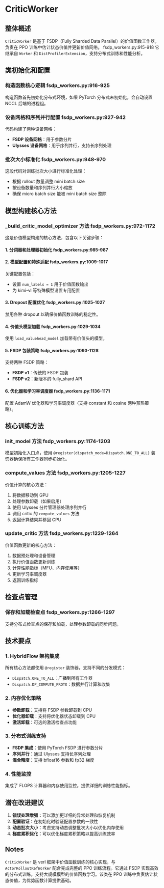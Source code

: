 # CriticWorker



## 整体概述

`CriticWorker` 是基于 FSDP（Fully Sharded Data Parallel）的价值函数工作器，负责在 PPO 训练中估计状态价值并更新价值网络。 fsdp_workers.py:915-918 它继承自 `Worker` 和 `DistProfilerExtension`，支持分布式训练和性能分析。

## 类初始化和配置

### 构造函数核心逻辑 fsdp_workers.py:916-925

构造函数首先初始化分布式环境，如果 PyTorch 分布式未初始化，会自动设置 NCCL 后端的进程组。

### 设备网格和序列并行配置 fsdp_workers.py:927-942

代码构建了两种设备网格：

- **FSDP 设备网格**：用于参数分片
- **Ulysses 设备网格**：用于序列并行，支持长序列处理

### 批次大小标准化 fsdp_workers.py:948-970

这段代码对训练批次大小进行标准化处理：

- 根据 rollout 数量调整 mini batch size
- 按设备数量和序列并行大小缩放
- 确保 micro batch size 能被 mini batch size 整除

## 模型构建核心方法

### _build_critic_model_optimizer 方法 fsdp_workers.py:972-1172

这是价值模型构建的核心方法，包含以下关键步骤：

#### 1. 分词器和处理器初始化 fsdp_workers.py:985-987

#### 2. 模型配置和特殊适配 fsdp_workers.py:1009-1017

关键配置包括：

- 设置 `num_labels = 1` 用于价值函数输出
- 为 kimi-vl 等特殊模型设置专用配置

#### 3. Dropout 配置优化 fsdp_workers.py:1025-1027

禁用各种 dropout 以确保价值函数训练的稳定性。

#### 4. 价值头模型加载 fsdp_workers.py:1029-1034

使用 `load_valuehead_model` 加载带有价值头的模型。

#### 5. FSDP 包装策略 fsdp_workers.py:1093-1128

支持两种 FSDP 策略：

- **FSDP v1**：传统的 FSDP 包装
- **FSDP v2**：新版本的 fully_shard API

#### 6. 优化器和学习率调度器 fsdp_workers.py:1136-1171

配置 AdamW 优化器和学习率调度器（支持 constant 和 cosine 两种预热策略）。

## 核心训练方法

### init_model 方法 fsdp_workers.py:1174-1203

模型初始化入口点，使用 `@register(dispatch_mode=Dispatch.ONE_TO_ALL)` 装饰器确保所有工作器同步初始化。

### compute_values 方法 fsdp_workers.py:1205-1227

价值计算的核心方法：

1. 将数据移动到 GPU
2. 处理参数卸载（如果启用）
3. 使用 Ulysses 分片管理器处理序列并行
4. 调用 critic 的 `compute_values` 方法
5. 返回计算结果并移回 CPU

### update_critic 方法 fsdp_workers.py:1229-1264

价值函数更新的核心方法：

1. 数据预处理和设备管理
2. 执行价值函数更新训练
3. 计算性能指标（MFU、内存使用等）
4. 更新学习率调度器
5. 返回训练指标

## 检查点管理

### 保存和加载检查点 fsdp_workers.py:1266-1297

支持分布式检查点的保存和加载，处理参数卸载的同步问题。

## 技术要点

### 1. HybridFlow 架构集成

所有核心方法都使用 `@register` 装饰器，支持不同的分发模式：

- `Dispatch.ONE_TO_ALL`：广播到所有工作器
- `Dispatch.DP_COMPUTE_PROTO`：数据并行计算和收集

### 2. 内存优化策略

- **参数卸载**：支持将 FSDP 参数卸载到 CPU
- **优化器卸载**：支持将优化器状态卸载到 CPU
- **激活卸载**：可选的激活检查点功能

### 3. 分布式训练支持

- **FSDP 集成**：使用 PyTorch FSDP 进行参数分片
- **序列并行**：通过 Ulysses 支持长序列处理
- **混合精度**：支持 bfloat16 参数和 fp32 梯度

### 4. 性能监控

集成了 FLOPS 计算器和内存使用监控，提供详细的训练性能指标。

## 潜在改进建议

1. **错误处理增强**：可以添加更详细的异常处理和恢复机制
2. **配置验证**：在初始化时验证配置参数的一致性
3. **动态批次大小**：考虑支持动态调整批次大小以优化内存使用
4. **梯度累积优化**：可以优化梯度累积策略以提高训练效率

## Notes

`CriticWorker` 是 verl 框架中价值函数训练的核心实现，与 `ActorRolloutRefWorker` 配合完成完整的 PPO 训练流程。它通过 FSDP 实现高效的分布式训练，支持大规模模型的价值函数学习。该类在 PPO 训练中负责估计状态价值，为优势函数计算提供基础。
